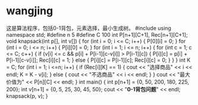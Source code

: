 # wangjing
这是算法程序，包括0-1背包，元素选择，最小生成树。
#include <iostream>
using namespace std;
#define n 5 
#define C 100 
int P[n+1][C+1], Rec[n+1][C+1];
void knapsack(int p[], int v[]) 
{
    for (int i = 0; i <= C; i++) 
    {
        P[0][i] = 0;
    }
    for (int i = 0; i <= n; i++) 
    {
        P[i][0] = 0;
    }
    for (int i = 1; i <= n; i++)
    {
        for (int c = 1; c <= C; c++)
        {
            if (v[i] <= c &&
                p[i] + P[i-1][c-v[i]] > P[i-1][c])
            {
                P[i][c] = p[i] + P[i-1][c-v[i]];
                Rec[i][c] = 1;
            }
            else
            {
                P[i][c] = P[i-1][c];
                Rec[i][c] = 0;
            }
        }
    }
    int K = C;
    for (int i = 1; i <=n; i++)
    {
        if (Rec[i][K] == 1)
        {
            cout << "选择商品" << i << endl;
            K = K - v[i];
        }
        else
        {
            cout << "不选商品" << i << endl;
        }
    }
    cout << "最大价值为" << P[n][C] << endl;
}
int main()
{
    int p[n+1] = {0, 50, 200, 180, 225, 200}; 
    int v[n+1] = {0, 5, 25, 30, 45, 50}; 
    cout << "************0-1背包问题************" << endl;
    knapsack(p, v);
}
